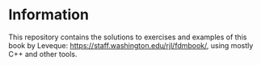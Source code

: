 # Information

This repository contains the solutions to exercises and examples of this book by Leveque: https://staff.washington.edu/rjl/fdmbook/, using mostly C++ and other tools.

